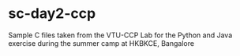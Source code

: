 sc-day2-ccp
===========

Sample C files taken from the VTU-CCP Lab for the Python and Java exercise during the summer camp at HKBKCE, Bangalore
